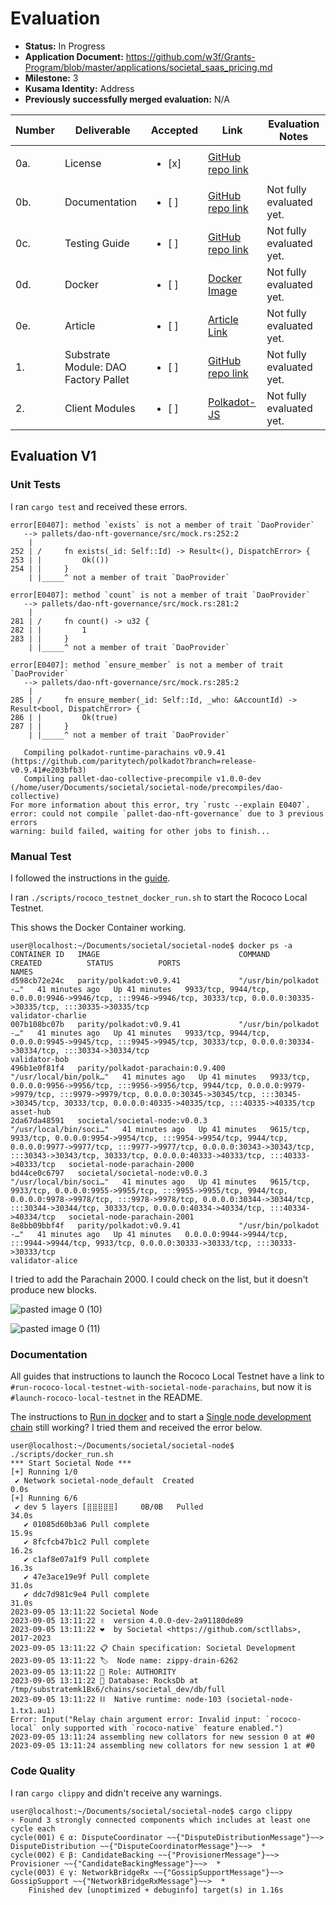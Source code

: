 # Evaluation

- **Status:** In Progress
- **Application Document:** https://github.com/w3f/Grants-Program/blob/master/applications/societal_saas_pricing.md
- **Milestone:** 3
- **Kusama Identity:** Address
- **Previously successfully merged evaluation:** N/A

| Number | Deliverable | Accepted | Link | Evaluation Notes |
| ------ | ----------- | -------- | ---- |----------------- |
| 0a. | License | <ul><li>[x] </li></ul>| [GitHub repo link](https://github.com/sctllabs/societal-node/blob/grant3_m3/LICENSE)|  |
| 0b. | Documentation | <ul><li>[ ] </li></ul>| [GitHub repo link](https://github.com/sctllabs/societal-node/blob/grant3_m3/README.md) | Not fully evaluated yet. |
| 0c. | Testing Guide | <ul><li>[ ] </li></ul>| [GitHub repo link](https://github.com/sctllabs/societal-node/blob/grant3_m3/docs/PaymentTestingGuide.md)| Not fully evaluated yet. |
| 0d. | Docker | <ul><li>[ ] </li></ul>| [Docker Image](https://hub.docker.com/layers/societal/societal-node/grant3_m3-latest/images/sha256-c17b20e56572e3d68102fec147e6e1427e8b174c791584d98bec338480a7b0f2?context=explore)| Not fully evaluated yet. |
| 0e. | Article | <ul><li>[ ] </li></ul>| [Article Link](https://medium.com/@societal.xyz/societals-third-web3-foundation-grant-56b80c3b2cc6)| Not fully evaluated yet. |
| 1. | Substrate Module: DAO Factory Pallet | <ul><li>[ ] </li></ul>| [GitHub repo link](https://github.com/sctllabs/societal-node/tree/grant3_m3/pallets/dao-subscription) | Not fully evaluated yet. |
| 2. | Client Modules | <ul><li>[ ] </li></ul>|  [Polkadot-JS](https://cloudflare-ipfs.com/ipns/dotapps.io/?rpc=ws://localhost:9954) | Not fully evaluated yet. |

## Evaluation V1

### Unit Tests

I ran `cargo test` and received these errors.

```
error[E0407]: method `exists` is not a member of trait `DaoProvider`
   --> pallets/dao-nft-governance/src/mock.rs:252:2
	|
252 | / 	fn exists(_id: Self::Id) -> Result<(), DispatchError> {
253 | |     	Ok(())
254 | | 	}
	| |_____^ not a member of trait `DaoProvider`

error[E0407]: method `count` is not a member of trait `DaoProvider`
   --> pallets/dao-nft-governance/src/mock.rs:281:2
	|
281 | / 	fn count() -> u32 {
282 | |     	1
283 | | 	}
	| |_____^ not a member of trait `DaoProvider`

error[E0407]: method `ensure_member` is not a member of trait `DaoProvider`
   --> pallets/dao-nft-governance/src/mock.rs:285:2
	|
285 | / 	fn ensure_member(_id: Self::Id, _who: &AccountId) -> Result<bool, DispatchError> {
286 | |     	Ok(true)
287 | | 	}
	| |_____^ not a member of trait `DaoProvider`

   Compiling polkadot-runtime-parachains v0.9.41 (https://github.com/paritytech/polkadot?branch=release-v0.9.41#e203bfb3)
   Compiling pallet-dao-collective-precompile v1.0.0-dev (/home/user/Documents/societal/societal-node/precompiles/dao-collective)
For more information about this error, try `rustc --explain E0407`.
error: could not compile `pallet-dao-nft-governance` due to 3 previous errors
warning: build failed, waiting for other jobs to finish...
```

### Manual Test

I followed the instructions in the [guide](https://github.com/sctllabs/societal-node/blob/grant3_m3/docs/PaymentTestingGuide.md).

I ran `./scripts/rococo_testnet_docker_run.sh` to start the Rococo Local Testnet.

This shows the Docker Container working.
```
user@localhost:~/Documents/societal/societal-node$ docker ps -a
CONTAINER ID   IMAGE                               COMMAND                  CREATED          STATUS          PORTS                                                                                                                                                                                                                         NAMES
d598cb72e24c   parity/polkadot:v0.9.41             "/usr/bin/polkadot -…"   41 minutes ago   Up 41 minutes   9933/tcp, 9944/tcp, 0.0.0.0:9946->9946/tcp, :::9946->9946/tcp, 30333/tcp, 0.0.0.0:30335->30335/tcp, :::30335->30335/tcp                                                                                                       validator-charlie
007b108bc07b   parity/polkadot:v0.9.41             "/usr/bin/polkadot -…"   41 minutes ago   Up 41 minutes   9933/tcp, 9944/tcp, 0.0.0.0:9945->9945/tcp, :::9945->9945/tcp, 30333/tcp, 0.0.0.0:30334->30334/tcp, :::30334->30334/tcp                                                                                                       validator-bob
496b1e0f81f4   parity/polkadot-parachain:0.9.400   "/usr/local/bin/polk…"   41 minutes ago   Up 41 minutes   9933/tcp, 0.0.0.0:9956->9956/tcp, :::9956->9956/tcp, 9944/tcp, 0.0.0.0:9979->9979/tcp, :::9979->9979/tcp, 0.0.0.0:30345->30345/tcp, :::30345->30345/tcp, 30333/tcp, 0.0.0.0:40335->40335/tcp, :::40335->40335/tcp             asset-hub
2da67da48591   societal/societal-node:v0.0.3       "/usr/local/bin/soci…"   41 minutes ago   Up 41 minutes   9615/tcp, 9933/tcp, 0.0.0.0:9954->9954/tcp, :::9954->9954/tcp, 9944/tcp, 0.0.0.0:9977->9977/tcp, :::9977->9977/tcp, 0.0.0.0:30343->30343/tcp, :::30343->30343/tcp, 30333/tcp, 0.0.0.0:40333->40333/tcp, :::40333->40333/tcp   societal-node-parachain-2000
bd44ce0c6797   societal/societal-node:v0.0.3       "/usr/local/bin/soci…"   41 minutes ago   Up 41 minutes   9615/tcp, 9933/tcp, 0.0.0.0:9955->9955/tcp, :::9955->9955/tcp, 9944/tcp, 0.0.0.0:9978->9978/tcp, :::9978->9978/tcp, 0.0.0.0:30344->30344/tcp, :::30344->30344/tcp, 30333/tcp, 0.0.0.0:40334->40334/tcp, :::40334->40334/tcp   societal-node-parachain-2001
8e8bb09bbf4f   parity/polkadot:v0.9.41             "/usr/bin/polkadot -…"   41 minutes ago   Up 41 minutes   0.0.0.0:9944->9944/tcp, :::9944->9944/tcp, 9933/tcp, 0.0.0.0:30333->30333/tcp, :::30333->30333/tcp                                                                                                                            validator-alice
```

I tried to add the Parachain 2000. I could check on the list, but it doesn't produce new blocks.

![pasted image 0 (10)](https://github.com/w3f/Grant-Milestone-Delivery/assets/112647953/a6d6aa85-9c90-46fd-b0c9-4df558dddfb3)

![pasted image 0 (11)](https://github.com/w3f/Grant-Milestone-Delivery/assets/112647953/061f534b-016b-43d6-8f64-c831990170f8)


### Documentation

All guides that instructions to launch the Rococo Local Testnet have a link to `#run-rococo-local-testnet-with-societal-node-parachains`, but now it is `#launch-rococo-local-testnet` in the README.

The instructions to [Run in docker](https://github.com/sctllabs/societal-node/blob/grant3_m3/README.md) and to start a [Single node development chain](https://github.com/sctllabs/societal-node/blob/grant3_m3/README.md#single-node-development-chain) still working? I tried them and received the error below.

```
user@localhost:~/Documents/societal/societal-node$ ./scripts/docker_run.sh
*** Start Societal Node ***
[+] Running 1/0
 ✔ Network societal-node_default  Created                                                                                                                                                                 	0.0s
[+] Running 6/6
 ✔ dev 5 layers [⣿⣿⣿⣿⣿]  	0B/0B  	Pulled                                                                                                                                                           	34.0s
   ✔ 01085d60b3a6 Pull complete                                                                                                                                                                          	15.9s
   ✔ 8fcfcb47b1c2 Pull complete                                                                                                                                                                          	16.2s
   ✔ c1af8e07a1f9 Pull complete                                                                                                                                                                          	16.3s
   ✔ 47e3ace19e9f Pull complete                                                                                                                                                                          	31.0s
   ✔ ddc7d981c9e4 Pull complete                                                                                                                                                                          	31.0s
2023-09-05 13:11:22 Societal Node    
2023-09-05 13:11:22 ✌️  version 4.0.0-dev-2a91180de89    
2023-09-05 13:11:22 ❤️  by Societal <https://github.com/sctllabs>, 2017-2023    
2023-09-05 13:11:22 📋 Chain specification: Societal Development    
2023-09-05 13:11:22 🏷  Node name: zippy-drain-6262    
2023-09-05 13:11:22 👤 Role: AUTHORITY    
2023-09-05 13:11:22 💾 Database: RocksDb at /tmp/substratemk1Bx6/chains/societal_dev/db/full    
2023-09-05 13:11:22 ⛓  Native runtime: node-103 (societal-node-1.tx1.au1)    
Error: Input("Relay chain argument error: Invalid input: `rococo-local` only supported with `rococo-native` feature enabled.")
2023-09-05 13:11:24 assembling new collators for new session 0 at #0    
2023-09-05 13:11:24 assembling new collators for new session 1 at #0 
```

### Code Quality

I ran `cargo clippy` and didn't receive any warnings.

```
user@localhost:~/Documents/societal/societal-node$ cargo clippy
⚡ Found 3 strongly connected components which includes at least one cycle each
cycle(001) ∈ α: DisputeCoordinator ~~{"DisputeDistributionMessage"}~~> DisputeDistribution ~~{"DisputeCoordinatorMessage"}~~>  *
cycle(002) ∈ β: CandidateBacking ~~{"ProvisionerMessage"}~~> Provisioner ~~{"CandidateBackingMessage"}~~>  *
cycle(003) ∈ γ: NetworkBridgeRx ~~{"GossipSupportMessage"}~~> GossipSupport ~~{"NetworkBridgeRxMessage"}~~>  *
    Finished dev [unoptimized + debuginfo] target(s) in 1.16s
```
